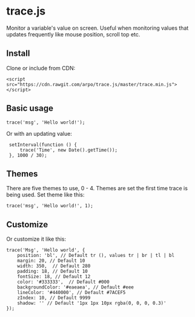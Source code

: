 trace.js
========

Monitor a variable's value on screen. Useful when monitoring values that updates frequently like mouse position, scroll top etc.

Install
-------
Clone or include from CDN:

    <script src="https://cdn.rawgit.com/arpo/trace.js/master/trace.min.js"></script>

Basic usage
-----------

    trace('msg', 'Hello world!');

 Or with an updating value:

     setInterval(function () {
         trace('Time', new Date().getTime());
     }, 1000 / 30);


Themes
------

There are five themes to use, 0 - 4. Themes are set the first time trace is being used. Set theme like this:

    trace('msg', 'Hello world!', 1);

Customize
---------

Or customize it like this:

    trace('Msg', 'Hello world', {
        position: 'bl', // Default tr (), values tr | br | tl | bl
        margin: 20, // Default 10
        width: 350,  // Default 280
        padding: 18, // Default 10
        fontSize: 18, // Default 12
        color: '#333333',  // Default #000
        backgroundColor: '#eaeaea', // Default #eee
        lineColor: '#440000', // Default #7ACEF5
        zIndex: 10, // Default 9999
        shadow: '' // Default '1px 1px 10px rgba(0, 0, 0, 0.3)'
    });

